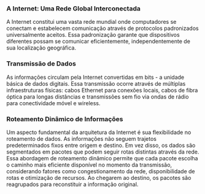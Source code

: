 ### A Internet: Uma Rede Global Interconectada

A Internet constitui uma vasta rede mundial onde computadores se conectam e estabelecem comunicação através de protocolos padronizados universalmente aceitos. Essa padronização garante que dispositivos diferentes possam se comunicar eficientemente, independentemente de sua localização geográfica.

### Transmissão de Dados

As informações circulam pela Internet convertidas em bits - a unidade básica de dados digitais. Essa transmissão ocorre através de múltiplas infraestruturas físicas: cabos Ethernet para conexões locais, cabos de fibra óptica para longas distâncias e transmissões sem fio via ondas de rádio para conectividade móvel e wireless.

### Roteamento Dinâmico de Informações

Um aspecto fundamental da arquitetura da Internet é sua flexibilidade no roteamento de dados. As informações não seguem trajetos predeterminados fixos entre origem e destino. Em vez disso, os dados são segmentados em pacotes que podem seguir rotas distintas através da rede.
Essa abordagem de roteamento dinâmico permite que cada pacote escolha o caminho mais eficiente disponível no momento da transmissão, considerando fatores como congestionamento da rede, disponibilidade de rotas e otimização de recursos. Ao chegarem ao destino, os pacotes são reagrupados para reconstituir a informação original.